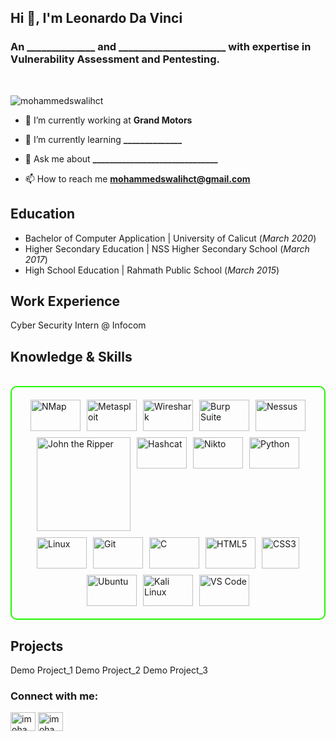 <h2 align="left">Hi 👋, I'm Leonardo Da Vinci</h2>
<h3 align="left">An ______________ and ______________________ with expertise in Vulnerability Assessment and Pentesting.</h3>
<br>
<p align="left"> <img src="https://komarev.com/ghpvc/?username=mohammedswalihct&label=Profile%20views&color=0e75b6&style=flat" alt="mohammedswalihct" /> </p>

- 🔭 I’m currently working at **Grand Motors**

- 🌱 I’m currently learning **______________**

- 💬 Ask me about **______________________________**

- 📫 How to reach me **mohammedswalihct@gmail.com**

## Education
- Bachelor of Computer Application | University of Calicut (_March 2020_)
- Higher Secondary Education | NSS Higher Secondary School (_March 2017_)
- High School Education | Rahmath Public School (_March 2015_)

## Work Experience
Cyber Security Intern @ Infocom

<h2 id="knowledge_skills" align=''> Knowledge & Skills </h2>
<br>
<div style="border: 2px solid #22F700; border-radius: 10px; padding: 20px; margin-bottom: 20px;">
<div align="left" style="display: flex; flex-wrap: wrap; justify-content: center; gap: 10px;">

<img src="https://github.com/mohammedswalihct/my_portfolio/blob/f6610a38921ad93cac211f8b14d0a39d57ac17a2/Image/Icons/NMap.png" alt="NMap" width="80" height="50" />

<img src="https://img.shields.io/badge/Metasploit-008C8C?style=for-the-badge&logo=metasploit&color=000000" alt="Metasploit" width="80" height="50"/>

<img src="https://img.shields.io/badge/Wireshark-009639?style=for-the-badge&logo=wireshark&color=000000" alt="Wireshark" width="80" height="50"/>

<img src="https://img.shields.io/badge/Burp_Suite-FF6633?style=for-the-badge&logo=burp-suite&color=000000" alt="Burp Suite" width="80" height="50"/>

<img src="https://github.com/mohammedswalihct/my_portfolio/blob/957d12301ac19bcc0cd64e2bc9ce97a968be203c/Image/Icons/Nessus.png" alt="Nessus" width="80" height="50"/>

<img src="https://github.com/mohammedswalihct/my_portfolio/blob/3b661fc28e5fdface3db94fd518a72191dd95163/Image/Icons/John%20the%20Ripper.png" alt="John the Ripper" width="150" height="150"/>

<img src="https://img.shields.io/badge/Hashcat-007ACC?style=for-the-badge&logo=hashcat&color=000000" alt="Hashcat" width="80" height="50"/>

<img src="https://img.shields.io/badge/Nikto-007ACC?style=for-the-badge&logo=nikto&color=000000" alt="Nikto" width="80" height="50"/>
      
<img src="https://github.com/mohammedswalihct/my_portfolio/blob/0ed079f1c704b52784312f990617bfa6695362a3/Image/Icons/Python.png" alt="Python" width="80" height="50"/>

<img src="https://img.shields.io/badge/Linux-FCC624?style=for-the-badge&logo=linux&color=000000" alt="Linux" width="80" height="50"/>

<img src="https://img.shields.io/badge/Git-F05032?style=for-the-badge&logo=git&color=000000" alt="Git" width="80" height="50"/>

<img src="https://github.com/mohammedswalihct/my_portfolio/blob/b20f0ffd638ea3d1345f3da6939302b2a71c31b5/Image/Icons/C.png" alt="C" width="80" height="50"/>

<img src="https://github.com/mohammedswalihct/my_portfolio/blob/31fb9e58fd739608623f649a5c2035ede8e599b3/Image/Icons/HTML5.png" alt="HTML5" width="80" height="50"/>

<img src="https://github.com/mohammedswalihct/my_portfolio/blob/2b014362850d1092f482a23f1a171c644756f1f4/Image/Icons/CSS3.png" alt="CSS3" width="60" height="50"/>

<img src="https://github.com/mohammedswalihct/my_portfolio/blob/a438704fab9bb74bb3fc4a4ee504eb38a8f80a59/Image/Icons/Ubuntu_1.png" alt="Ubuntu" width="80" height="50"/>

<img src="https://img.shields.io/badge/Kali_Linux-557C94?style=for-the-badge&logo=kali-linux&color=000000" alt="Kali Linux" width="80" height="50"/>

<img src="https://img.shields.io/badge/VS_Code-007ACC?style=for-the-badge&logo=visual-studio-code&color=000000" alt="VS Code" width="80" height="50"/>
</div>
</div>


## Projects
Demo Project_1
Demo Project_2
Demo Project_3

<h3 align="left">Connect with me:</h3>
<p align="left">
<a href="https://linkedin.com/in/imohammedswalih" target="blank"><img align="center" src="https://raw.githubusercontent.com/rahuldkjain/github-profile-readme-generator/master/src/images/icons/Social/linked-in-alt.svg" alt="imohammedswalih" height="30" width="40" /></a>
<a href="https://twitter.com/imohammedswalih" target="blank"><img align="center" src="https://raw.githubusercontent.com/rahuldkjain/github-profile-readme-generator/master/src/images/icons/Social/twitter.svg" alt="imohammedswalih" height="30" width="40" /></a>
</p>

